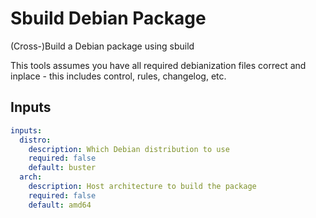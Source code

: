 # Sbuild Debian Package

(Cross-)Build a Debian package using sbuild

This tools assumes you have all required debianization files correct and inplace - this includes control, rules, changelog, etc.

## Inputs
```yaml
inputs:
  distro:
    description: Which Debian distribution to use
    required: false
    default: buster
  arch:
    description: Host architecture to build the package
    required: false
    default: amd64
```